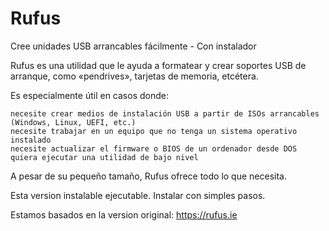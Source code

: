 # Rufus
Cree unidades USB arrancables fácilmente - Con instalador

Rufus es una utilidad que le ayuda a formatear y crear soportes USB de arranque, como «pendrives», tarjetas de memoria, etcétera.

Es especialmente útil en casos donde:

    necesite crear medios de instalación USB a partir de ISOs arrancables (Windows, Linux, UEFI, etc.)
    necesite trabajar en un equipo que no tenga un sistema operativo instalado
    necesite actualizar el firmware o BIOS de un ordenador desde DOS
    quiera ejecutar una utilidad de bajo nivel

A pesar de su pequeño tamaño, Rufus ofrece todo lo que necesita.

Esta version instalable ejecutable. Instalar con simples pasos. 

Estamos basados en la version original: https://rufus.ie
